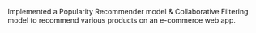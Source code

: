 Implemented a Popularity Recommender model & Collaborative Filtering model to recommend various products on an e-commerce web app.
